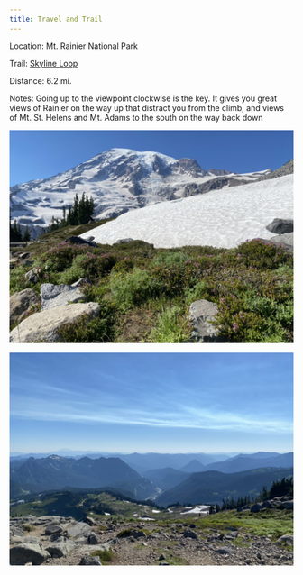 ```yaml
---
title: Travel and Trail
---
```

Location:  Mt. Rainier National Park

Trail:  [Skyline Loop](https://www.alltrails.com/trail/us/washington/skyline-trail)

Distance:  6.2 mi.

Notes:  Going up to the viewpoint clockwise is the key.  It gives you great views of Rainier on the way up that distract you from the climb, and views of Mt. St. Helens and Mt. Adams to the south on the way back down

![Skyline Loop 1](BD0515D7-B718-4D55-99F3-BF175BEE410A_1_105_c.jpeg)

![Skyline Loop 2](A423F3CC-9210-4199-85BF-05BEFAAC9095_1_105_c.jpeg)
